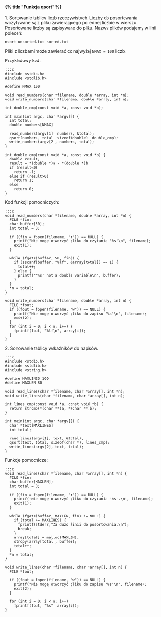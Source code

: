 #### {% title "Funkcja qsort" %}

1\. Sortowanie tablicy liczb rzeczywistych. Liczby do posortowania
wczytywane są z pliku zawierającego po jednej liczbie w wierszu.
Posortowane liczby są zapisywane do pliku. Nazwy plików podajemy w linii poleceń:

    nsort unsorted.txt sorted.txt

Pliki z liczbami może zawierać co najwyżej `NMAX = 100` liczb.

Przykładowy kod:

    :::c
    #include <stdio.h>
    #include <stdlib.h>

    #define NMAX 100

    void read_numbers(char *filename, double *array, int *n);
    void write_numbers(char *filename, double *array, int n);

    int double_cmp(const void *a, const void *b);

    int main(int argc, char *argv[]) {
      int total;
      double numbers[NMAX];

      read_numbers(argv[1], numbers, &total);
      qsort(numbers, total, sizeof(double), double_cmp);
      write_numbers(argv[2], numbers, total);
    }

    int double_cmp(const void *a, const void *b) {
      double result;
      result = *(double *)a - *(double *)b;
      if (result<0)
        return -1;
      else if (result>0)
        return 1;
      else
        return 0;
    }

Kod funkcji pomocniczych:

    :::c
    void read_numbers(char *filename, double *array, int *n) {
      FILE *fin;
      char buffer[50];
      int total = 0;

      if ((fin = fopen(filename, "r")) == NULL) {
        printf("Nie mogę otworzyć pliku do czytania '%s'\n", filename);
        exit(1);
      }

      while (fgets(buffer, 50, fin)) {
        if (sscanf(buffer, "%lf", &array[total]) == 1) {
          total++;
        } else {
          printf("'%s' not a double variable\n", buffer);
        }
      }
      *n = total;
    }

    void write_numbers(char *filename, double *array, int n) {
      FILE *fout;
      if ((fout = fopen(filename, "w")) == NULL) {
        printf("Nie mogę otworzyć pliku do zapisu '%s'\n", filename);
        exit(2);
      }
      for (int i = 0; i < n; i++) {
        fprintf(fout, "%lf\n", array[i]);
      }
    }

2\. Sortowanie tablicy wskaźników do napisów.

    :::c
    #include <stdio.h>
    #include <stdlib.h>
    #include <string.h>

    #define MAXLINES 100
    #define MAXLEN 80

    void read_lines(char *filename, char *array[], int *n);
    void write_lines(char *filename, char *array[], int n);

    int lines_cmp(const void *a, const void *b) {
      return strcmp(*(char **)a, *(char **)b);
    }

    int main(int argc, char *argv[]) {
      char *text[MAXLINES];
      int total;

      read_lines(argv[1], text, &total);
      qsort(text, total, sizeof(char *), lines_cmp);
      write_lines(argv[2], text, total);
    }

Funkcje pomocnicze:

    :::c
    void read_lines(char *filename, char *array[], int *n) {
      FILE *fin;
      char buffer[MAXLEN];
      int total = 0;

      if ((fin = fopen(filename, "r")) == NULL) {
        printf("Nie mogę otworzyć pliku do czytania '%s'.\n", filename);
        exit(1);
      }

      while (fgets(buffer, MAXLEN, fin) != NULL) {
        if (total >= MAXLINES) {
          fprintf(stderr,"Za dużo linii do posortowania.\n");
          break;
        }
        array[total] = malloc(MAXLEN);
        strcpy(array[total], buffer);
        total++;
      }
      *n = total;
    }

    void write_lines(char *filename, char *array[], int n) {
      FILE *fout;

      if ((fout = fopen(filename, "w")) == NULL) {
        printf("Nie mogę otworzyć pliku do zapisu '%s'\n", filename);
        exit(2);
      }

      for (int i = 0; i < n; i++)
        fprintf(fout, "%s", array[i]);
    }

